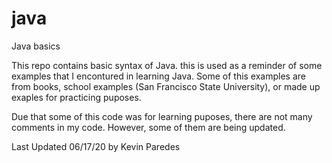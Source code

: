 # java
Java basics

This repo contains basic syntax of Java. this is used as a reminder of some examples that I encontured in learning Java. 
Some of this examples are from books, school examples (San Francisco State University), or made up exaples  for practicing puposes.

Due that some of this code was for learning puposes, there are not many comments in my code. However, some of them are being updated.

Last Updated 06/17/20 by Kevin Paredes
